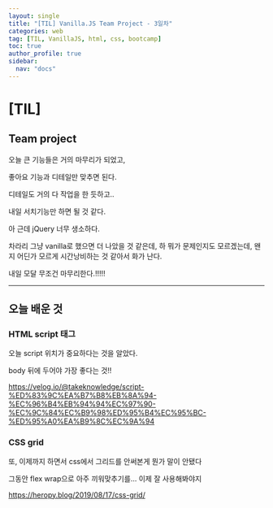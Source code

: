```yaml
---
layout: single
title: "[TIL] Vanilla.JS Team Project - 3일차"
categories: web
tag: [TIL, VanillaJS, html, css, bootcamp]
toc: true
author_profile: true
sidebar:
  nav: "docs"
---
```


# [TIL]

## Team project

오늘 큰 기능들은 거의 마무리가 되었고,

좋아요 기능과 디테일만 맞추면 된다.

디테일도 거의 다 작업을 한 듯하고..

내일 서치기능만 하면 될 것 같다.

아 근데 jQuery 너무 생소하다.

차라리 그냥 vanilla로 했으면 더 나았을 것 같은데, 하 뭐가 문제인지도 모르겠는데, 왠지 어딘가 모르게 시간낭비하는 것 같아서 화가 난다.

내일 모달 무조건 마무리한다.!!!!!

<hr>

## 오늘 배운 것

### HTML script 태그

오늘 script 위치가 중요하다는 것을 알았다.

body 뒤에 두어야 가장 좋다는 것!!

https://velog.io/@takeknowledge/script-%ED%83%9C%EA%B7%B8%EB%8A%94-%EC%96%B4%EB%94%94%EC%97%90-%EC%9C%84%EC%B9%98%ED%95%B4%EC%95%BC-%ED%95%A0%EA%B9%8C%EC%9A%94

### CSS grid

또, 이제까지 하면서 css에서 그리드를 안써본게 뭔가 말이 안됐다

그동안 flex wrap으로 아주 끼워맞추기를... 이제 잘 사용해봐야지

https://heropy.blog/2019/08/17/css-grid/
